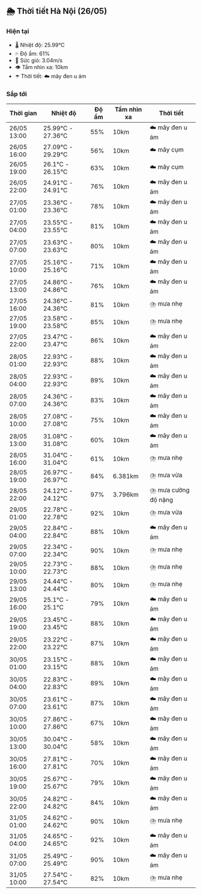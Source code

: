 ## 🌦️ Thời tiết Hà Nội (26/05)

### Hiện tại

- 🌡️ Nhiệt độ: 25.99℃
- 💦 Độ ẩm: 61%
- 💨 Sức gió: 3.04m/s
- 👁️ Tầm nhìn xa: 10km
- ☂️ Thời tiết: ☁️ mây đen u ám

### Sắp tới

| Thời gian | Nhiệt độ | Độ ẩm | Tầm nhìn xa | Thời tiết |
| --- | --- | --- | --- | --- |
| 26/05 13:00 | 25.99℃ - 27.36℃ | 55% | 10km | ☁️ mây đen u ám |
| 26/05 16:00 | 27.09℃ - 29.29℃ | 56% | 10km | ☁️ mây cụm |
| 26/05 19:00 | 26.1℃ - 26.15℃ | 63% | 10km | ☁️ mây cụm |
| 26/05 22:00 | 24.91℃ - 24.91℃ | 76% | 10km | ☁️ mây đen u ám |
| 27/05 01:00 | 23.36℃ - 23.36℃ | 78% | 10km | ☁️ mây đen u ám |
| 27/05 04:00 | 23.55℃ - 23.55℃ | 81% | 10km | ☁️ mây đen u ám |
| 27/05 07:00 | 23.63℃ - 23.63℃ | 80% | 10km | ☁️ mây đen u ám |
| 27/05 10:00 | 25.16℃ - 25.16℃ | 71% | 10km | ☁️ mây đen u ám |
| 27/05 13:00 | 24.86℃ - 24.86℃ | 76% | 10km | ☁️ mây đen u ám |
| 27/05 16:00 | 24.36℃ - 24.36℃ | 81% | 10km | ⛈️ mưa nhẹ |
| 27/05 19:00 | 23.58℃ - 23.58℃ | 85% | 10km | ⛈️ mưa nhẹ |
| 27/05 22:00 | 23.47℃ - 23.47℃ | 86% | 10km | ☁️ mây đen u ám |
| 28/05 01:00 | 22.93℃ - 22.93℃ | 88% | 10km | ☁️ mây đen u ám |
| 28/05 04:00 | 22.93℃ - 22.93℃ | 89% | 10km | ☁️ mây đen u ám |
| 28/05 07:00 | 24.36℃ - 24.36℃ | 83% | 10km | ☁️ mây đen u ám |
| 28/05 10:00 | 27.08℃ - 27.08℃ | 75% | 10km | ☁️ mây đen u ám |
| 28/05 13:00 | 31.08℃ - 31.08℃ | 60% | 10km | ☁️ mây đen u ám |
| 28/05 16:00 | 31.04℃ - 31.04℃ | 61% | 10km | ⛈️ mưa nhẹ |
| 28/05 19:00 | 26.97℃ - 26.97℃ | 84% | 6.381km | ⛈️ mưa vừa |
| 28/05 22:00 | 24.12℃ - 24.12℃ | 97% | 3.796km | ⛈️ mưa cường độ nặng |
| 29/05 01:00 | 22.78℃ - 22.78℃ | 92% | 10km | ⛈️ mưa vừa |
| 29/05 04:00 | 22.84℃ - 22.84℃ | 88% | 10km | ☁️ mây đen u ám |
| 29/05 07:00 | 22.34℃ - 22.34℃ | 90% | 10km | ⛈️ mưa nhẹ |
| 29/05 10:00 | 22.73℃ - 22.73℃ | 88% | 10km | ⛈️ mưa nhẹ |
| 29/05 13:00 | 24.44℃ - 24.44℃ | 80% | 10km | ⛈️ mưa nhẹ |
| 29/05 16:00 | 25.1℃ - 25.1℃ | 79% | 10km | ☁️ mây đen u ám |
| 29/05 19:00 | 23.45℃ - 23.45℃ | 88% | 10km | ☁️ mây đen u ám |
| 29/05 22:00 | 23.22℃ - 23.22℃ | 87% | 10km | ☁️ mây đen u ám |
| 30/05 01:00 | 23.15℃ - 23.15℃ | 88% | 10km | ☁️ mây đen u ám |
| 30/05 04:00 | 22.83℃ - 22.83℃ | 89% | 10km | ☁️ mây đen u ám |
| 30/05 07:00 | 23.61℃ - 23.61℃ | 87% | 10km | ☁️ mây đen u ám |
| 30/05 10:00 | 27.86℃ - 27.86℃ | 67% | 10km | ☁️ mây đen u ám |
| 30/05 13:00 | 30.04℃ - 30.04℃ | 58% | 10km | ☁️ mây đen u ám |
| 30/05 16:00 | 27.81℃ - 27.81℃ | 70% | 10km | ☁️ mây đen u ám |
| 30/05 19:00 | 25.67℃ - 25.67℃ | 79% | 10km | ☁️ mây đen u ám |
| 30/05 22:00 | 24.82℃ - 24.82℃ | 84% | 10km | ☁️ mây đen u ám |
| 31/05 01:00 | 24.62℃ - 24.62℃ | 90% | 10km | ⛈️ mưa nhẹ |
| 31/05 04:00 | 24.65℃ - 24.65℃ | 92% | 10km | ☁️ mây đen u ám |
| 31/05 07:00 | 25.49℃ - 25.49℃ | 90% | 10km | ☁️ mây đen u ám |
| 31/05 10:00 | 27.54℃ - 27.54℃ | 82% | 10km | ⛈️ mưa nhẹ |
